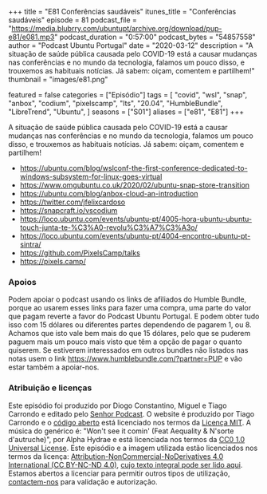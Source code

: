 +++
title = "E81 Conferências saudáveis"
itunes_title = "Conferências saudáveis"
episode = 81
podcast_file = "https://media.blubrry.com/ubuntupt/archive.org/download/pup-e81/e081.mp3"
podcast_duration = "0:57:00"
podcast_bytes = "54857558"
author = "Podcast Ubuntu Portugal"
date = "2020-03-12"
description = "A situação de saúde pública causada pelo COVID-19 está a causar mudanças nas conferências e no mundo da tecnologia, falamos um pouco disso, e trouxemos as habituais notícias. Já sabem: oiçam, comentem e partilhem!"
thumbnail = "images/e81.png"

featured = false
categories = ["Episódio"]
tags = [
  "covid",
  "wsl",
  "snap",
  "anbox",
  "codium",
  "pixelscamp",
  "lts",
  "20.04",
  "HumbleBundle",
  "LibreTrend",
  "Ubuntu",
]
seasons = ["S01"]
aliases = ["e81", "E81"]
+++

A situação de saúde pública causada pelo COVID-19 está a causar mudanças nas conferências e no mundo da tecnologia, falamos um pouco disso, e trouxemos as habituais notícias. Já sabem: oiçam, comentem e partilhem!

* https://ubuntu.com/blog/wslconf-the-first-conference-dedicated-to-windows-subsystem-for-linux-goes-virtual
* https://www.omgubuntu.co.uk/2020/02/ubuntu-snap-store-transition
* https://ubuntu.com/blog/anbox-cloud-an-introduction
* https://twitter.com/jfelixcardoso
* https://snapcraft.io/vscodium
* https://loco.ubuntu.com/events/ubuntu-pt/4005-hora-ubuntu-ubuntu-touch-junta-te-%C3%A0-revolu%C3%A7%C3%A3o/
* https://loco.ubuntu.com/events/ubuntu-pt/4004-encontro-ubuntu-pt-sintra/
* https://github.com/PixelsCamp/talks
* https://pixels.camp/


### Apoios
Podem apoiar o podcast usando os links de afiliados do Humble Bundle, porque ao usarem esses links para fazer uma compra, uma parte do valor que pagam reverte a favor do Podcast Ubuntu Portugal.
E podem obter tudo isso com 15 dólares ou diferentes partes dependendo de pagarem 1, ou 8.
Achamos que isto vale bem mais do que 15 dólares, pelo que se puderem paguem mais um pouco mais visto que têm a opção de pagar o quanto quiserem.
Se estiverem interessados em outros bundles não listados nas notas usem o link https://www.humblebundle.com/?partner=PUP e vão estar também a apoiar-nos.

### Atribuição e licenças
Este episódio foi produzido por Diogo Constantino, Miguel e Tiago Carrondo e editado pelo [Senhor Podcast](https://senhorpodcast.pt/).
O website é produzido por Tiago Carrondo e o [código aberto](https://gitlab.com/podcastubuntuportugal/website) está licenciado nos termos da [Licença MIT](https://gitlab.com/podcastubuntuportugal/website/main/LICENSE).
A música do genérico é: "Won't see it comin' (Feat Aequality & N'sorte d'autruche)", por Alpha Hydrae e está licenciada nos termos da [CC0 1.0 Universal License](https://creativecommons.org/publicdomain/zero/1.0/).
Este episódio e a imagem utilizada estão licenciados nos termos da licença: [Attribution-NonCommercial-NoDerivatives 4.0 International (CC BY-NC-ND 4.0)](https://creativecommons.org/licenses/by-nc-nd/4.0/), [cujo texto integral pode ser lido aqui](https://creativecommons.org/licenses/by-nc-nd/4.0/legalcode). Estamos abertos a licenciar para permitir outros tipos de utilização, [contactem-nos](https://podcastubuntuportugal.org/contactos) para validação e autorização.


